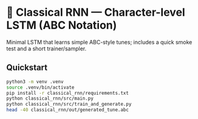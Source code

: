 # 🎼 Classical RNN — Character-level LSTM (ABC Notation)

Minimal LSTM that learns simple ABC-style tunes; includes a quick smoke test and a short trainer/sampler.

## Quickstart
```bash
python3 -m venv .venv
source .venv/bin/activate
pip install -r classical_rnn/requirements.txt
python classical_rnn/src/main.py
python classical_rnn/src/train_and_generate.py
head -40 classical_rnn/out/generated_tune.abc
```
